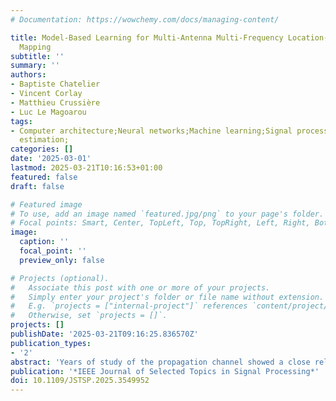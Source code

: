 ```yaml
---
# Documentation: https://wowchemy.com/docs/managing-content/

title: Model-Based Learning for Multi-Antenna Multi-Frequency Location-to-Channel
  Mapping
subtitle: ''
summary: ''
authors:
- Baptiste Chatelier
- Vincent Corlay
- Matthieu Crussière
- Luc Le Magoarou
tags:
- Computer architecture;Neural networks;Machine learning;Signal processing;Channel
  estimation;
categories: []
date: '2025-03-01'
lastmod: 2025-03-21T10:16:53+01:00
featured: false
draft: false

# Featured image
# To use, add an image named `featured.jpg/png` to your page's folder.
# Focal points: Smart, Center, TopLeft, Top, TopRight, Left, Right, BottomLeft, Bottom, BottomRight.
image:
  caption: ''
  focal_point: ''
  preview_only: false

# Projects (optional).
#   Associate this post with one or more of your projects.
#   Simply enter your project's folder or file name without extension.
#   E.g. `projects = ["internal-project"]` references `content/project/deep-learning/index.md`.
#   Otherwise, set `projects = []`.
projects: []
publishDate: '2025-03-21T09:16:25.836570Z'
publication_types:
- '2'
abstract: 'Years of study of the propagation channel showed a close relation between a location and the associated communication channel response. The use of a neural network to learn the location-to-channel mapping can therefore be envisioned. The Implicit Neural Representation (INR) literature showed that classical neural architecture are biased towards learning low-frequency content, making the location-to-channel mapping learning a non-trivial problem. Indeed, it is well known that this mapping is a function rapidly varying with the location, on the order of the wavelength. This paper leverages the model-based machine learning paradigm to derive a problem-specific neural architecture from a propagation channel model. The resulting architecture efficiently overcomes the spectral-bias issue. It only learns low-frequency sparse correction terms activating a dictionary of high-frequency components. The proposed architecture is evaluated against classical INR architectures on realistic synthetic data, showing much better accuracy. Its mapping learning performance is explained based on the approximated channel model, highlighting the explainability of the model-based machine learning paradigm.'
publication: '*IEEE Journal of Selected Topics in Signal Processing*'
doi: 10.1109/JSTSP.2025.3549952
---
```

